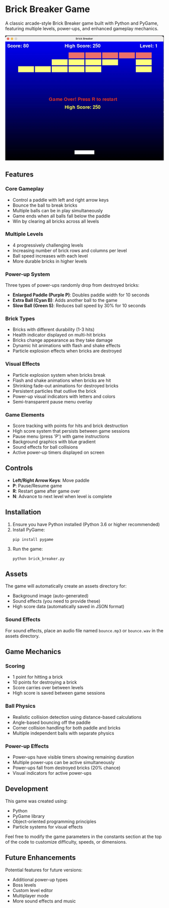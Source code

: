 # Brick Breaker Game

A classic arcade-style Brick Breaker game built with Python and PyGame, featuring multiple levels, power-ups, and enhanced gameplay mechanics.

![Brick Breaker Game](images/background.jpg)

## Features

### Core Gameplay
- Control a paddle with left and right arrow keys
- Bounce the ball to break bricks
- Multiple balls can be in play simultaneously
- Game ends when all balls fall below the paddle
- Win by clearing all bricks across all levels

### Multiple Levels
- 4 progressively challenging levels
- Increasing number of brick rows and columns per level
- Ball speed increases with each level
- More durable bricks in higher levels

### Power-up System
Three types of power-ups randomly drop from destroyed bricks:
- **Enlarged Paddle (Purple P)**: Doubles paddle width for 10 seconds
- **Extra Ball (Cyan B)**: Adds another ball to the game
- **Slow Ball (Green S)**: Reduces ball speed by 30% for 10 seconds

### Brick Types
- Bricks with different durability (1-3 hits)
- Health indicator displayed on multi-hit bricks
- Bricks change appearance as they take damage
- Dynamic hit animations with flash and shake effects
- Particle explosion effects when bricks are destroyed

### Visual Effects
- Particle explosion system when bricks break
- Flash and shake animations when bricks are hit
- Shrinking fade-out animations for destroyed bricks
- Persistent particles that outlive the brick
- Power-up visual indicators with letters and colors
- Semi-transparent pause menu overlay

### Game Elements
- Score tracking with points for hits and brick destruction
- High score system that persists between game sessions
- Pause menu (press 'P') with game instructions
- Background graphics with blue gradient
- Sound effects for ball collisions
- Active power-up timers displayed on screen

## Controls
- **Left/Right Arrow Keys**: Move paddle
- **P**: Pause/Resume game
- **R**: Restart game after game over
- **N**: Advance to next level when level is complete

## Installation

1. Ensure you have Python installed (Python 3.6 or higher recommended)
2. Install PyGame:
   ```
   pip install pygame
   ```
3. Run the game:
   ```
   python brick_breaker.py
   ```

## Assets
The game will automatically create an assets directory for:
- Background image (auto-generated)
- Sound effects (you need to provide these)
- High score data (automatically saved in JSON format)

### Sound Effects
For sound effects, place an audio file named `bounce.mp3` or `bounce.wav` in the assets directory.

## Game Mechanics

### Scoring
- 1 point for hitting a brick
- 10 points for destroying a brick
- Score carries over between levels
- High score is saved between game sessions

### Ball Physics
- Realistic collision detection using distance-based calculations
- Angle-based bouncing off the paddle
- Corner collision handling for both paddle and bricks
- Multiple independent balls with separate physics

### Power-up Effects
- Power-ups have visible timers showing remaining duration
- Multiple power-ups can be active simultaneously
- Power-ups fall from destroyed bricks (20% chance)
- Visual indicators for active power-ups

## Development
This game was created using:
- Python
- PyGame library
- Object-oriented programming principles
- Particle systems for visual effects

Feel free to modify the game parameters in the constants section at the top of the code to customize difficulty, speeds, or dimensions.

## Future Enhancements
Potential features for future versions:
- Additional power-up types
- Boss levels
- Custom level editor
- Multiplayer mode
- More sound effects and music

